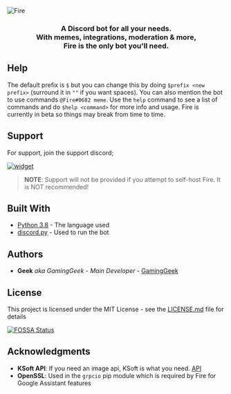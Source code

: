 ![Fire](https://github.com/FireDiscordBot/bot/blob/master/cogs/static/images/promotional-assets/fire_inner.png?raw=true)

<h3 align="center">A Discord bot for all your needs.<br>
With memes, integrations, moderation & more,<br>
Fire is the only bot you'll need.</h3>

## Help

The default prefix is `$` but you can change this by doing `$prefix <new prefix>` (surround it in `""` if you want spaces). You can also mention the bot to use commands `@Fire#0682 meme`. Use the `help` command to see a list of commands and do `$help <command>` for more info and usage. Fire is currently in beta so things may break from time to time.

## Support

For support, join the support discord;

[![widget](https://inv.wtf/widget/fire)](https://inv.wtf/fire)

> **NOTE**: Support will not be provided if you attempt to self-host Fire. It is NOT recommended!

## Built With

* [Python 3.8](https://www.python.org/downloads/) - The language used
* [discord.py](https://github.com/Rapptz/discord.py) - Used to run the bot

## Authors

* **Geek** *aka GamingGeek* - *Main Developer* - [GamingGeek](https://github.com/GamingGeek)

## License

This project is licensed under the MIT License - see the [LICENSE.md](LICENSE.md) file for details


[![FOSSA Status](https://app.fossa.com/api/projects/git%2Bgithub.com%2FGamingGeek%2FFire.svg?type=large)](https://app.fossa.com/projects/git%2Bgithub.com%2FGamingGeek%2FFire?ref=badge_large)

## Acknowledgments

* **KSoft API**: If you need an image api, KSoft is what you need. [API](https://api.ksoft.si)
* **OpenSSL**: Used in the `grpcio` pip module which is required by Fire for Google Assistant features
